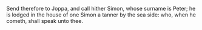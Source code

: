 Send therefore to Joppa, and call hither Simon, whose surname is Peter; he is lodged in the house of one Simon a tanner by the sea side: who, when he cometh, shall speak unto thee.

